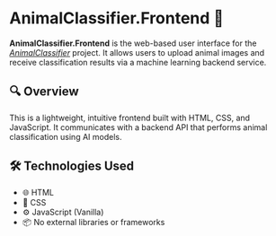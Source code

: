 # AnimalClassifier.Frontend 🐾

**AnimalClassifier.Frontend** is the web-based user interface for the [*AnimalClassifier*](https://github.com/Tomi1819/AnimalClassifier) project. It allows users to upload animal images and receive classification results via a machine learning backend service.

## 🔍 Overview

This is a lightweight, intuitive frontend built with HTML, CSS, and JavaScript. It communicates with a backend API that performs animal classification using AI models.

## 🛠️ Technologies Used

- 🌐 HTML
- 🎨 CSS
- ⚙️ JavaScript (Vanilla)
- 📦 No external libraries or frameworks
